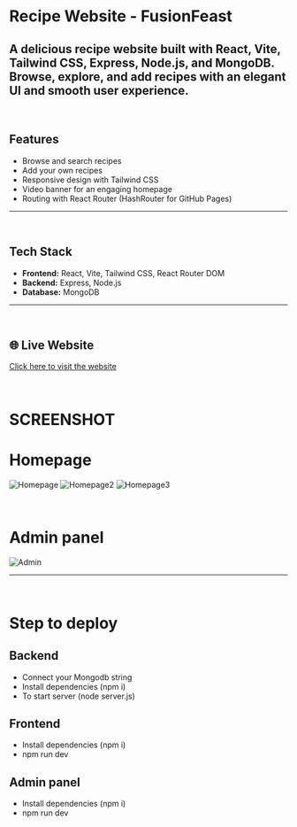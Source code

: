 # Recipe Website - FusionFeast



A delicious recipe website built with React, Vite, Tailwind CSS, Express, Node.js, and MongoDB.  
Browse, explore, and add recipes with an elegant UI and smooth user experience.
---
<br>

## Features

- Browse and search recipes  
- Add your own recipes  
- Responsive design with Tailwind CSS  
- Video banner for an engaging homepage  
- Routing with React Router (HashRouter for GitHub Pages)  
---

<br>

## Tech Stack

- **Frontend:** React, Vite, Tailwind CSS, React Router DOM  
- **Backend:** Express, Node.js  
- **Database:** MongoDB
---

<br>

## 🌐 Live Website

[Click here to visit the website](https://pranshu-negii.github.io/Recipe-website-FusionFeast/)

<br>

# SCREENSHOT 

# Homepage
![Homepage](https://github.com/user-attachments/assets/26caf724-9a4d-45e2-b6bc-ea69f3def03d)
![Homepage2](https://github.com/user-attachments/assets/21a92b09-3759-40cc-a1b0-43bb2f2cf57c)
![Homepage3](https://github.com/user-attachments/assets/80c85b75-775e-4660-9a4e-a2cf72c12e9e)


<br>

# Admin panel

![Admin](https://github.com/user-attachments/assets/8ec5c62c-137c-4daf-b4a0-3c73a2f3ea84)


---
<br>

# Step to deploy
## Backend
- Connect your Mongodb string
- Install dependencies (npm i)
- To start server (node server.js)
  <br>
## Frontend
- Install dependencies (npm i)
- npm run dev
  <br>
## Admin panel
- Install dependencies (npm i)
- npm run dev
